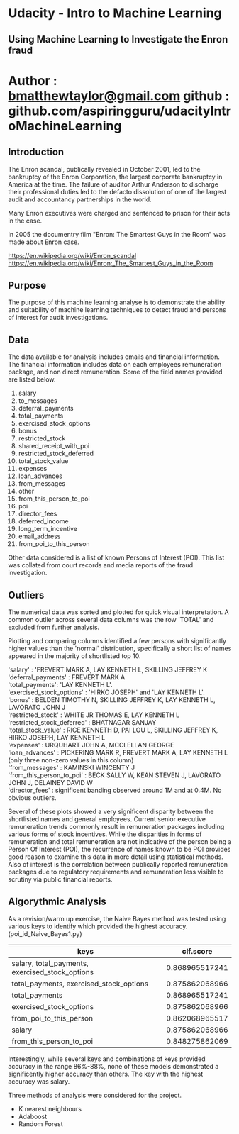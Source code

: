 # Udacity - Intro to Machine Learning
## Using Machine Learning to Investigate the Enron fraud
Author : bmatthewtaylor@gmail.com 
github : github.com/aspiringguru/udacityIntroMachineLearning
==============

## Introduction

The Enron scandal, publically revealed in October 2001, led to the bankruptcy of the Enron Corporation, the largest corporate bankruptcy in America at the time. The failure of auditor Arthur Anderson to discharge their professional duties led to the defacto dissolution of one of the largest audit and accountancy partnerships in the world.

Many Enron executives were charged and sentenced to prison for their acts in the case. 

In 2005 the documentry film "Enron: The Smartest Guys in the Room" was made about Enron case.

https://en.wikipedia.org/wiki/Enron_scandal
https://en.wikipedia.org/wiki/Enron:_The_Smartest_Guys_in_the_Room

## Purpose

The purpose of this machine learning analyse is to demonstrate the ability and suitability of machine learning techniques to detect fraud and persons of interest for audit investigations.

## Data

The data available for analysis includes emails and financial information. The financial information includes data on each employees remuneration package, and non direct remuneration. Some of the field names provided are listed below.

1. salary
2. to_messages
3. deferral_payments
4. total_payments
5. exercised_stock_options
6. bonus
7. restricted_stock
8. shared_receipt_with_poi
9. restricted_stock_deferred
10. total_stock_value
11. expenses
12. loan_advances
13. from_messages
14. other
15. from_this_person_to_poi
16. poi
17. director_fees
18. deferred_income
19. long_term_incentive
20. email_address
21. from_poi_to_this_person

Other data considered is a list of known Persons of Interest (POI). This list was collated from court records and media reports of the fraud investigation. 

## Outliers

The numerical data was sorted and plotted for quick visual interpretation. A common outlier across several data columns was the row 'TOTAL' and excluded from further analysis.

Plotting and comparing columns identified a few persons with significantly higher values than the 'normal' distribution, specifically a short list of names appeared in the majority of shortlisted top 10. 

'salary' : 'FREVERT MARK A, LAY KENNETH L, SKILLING JEFFREY K  
'deferral_payments' : FREVERT MARK A  
'total_payments':  'LAY KENNETH L'.  
'exercised_stock_options' : 'HIRKO JOSEPH' and 'LAY KENNETH L'.  
'bonus' : BELDEN TIMOTHY N, SKILLING JEFFREY K, LAY KENNETH L, LAVORATO JOHN J  
'restricted_stock' : WHITE JR THOMAS E, LAY KENNETH L  
'restricted_stock_deferred' : BHATNAGAR SANJAY  
'total_stock_value' : RICE KENNETH D, PAI LOU L, SKILLING JEFFREY K, HIRKO JOSEPH, LAY KENNETH L  
'expenses' : URQUHART JOHN A, MCCLELLAN GEORGE  
'loan_advances' : PICKERING MARK R, FREVERT MARK A, LAY KENNETH L (only three non-zero values in this column)  
'from_messages' : KAMINSKI WINCENTY J  
'from_this_person_to_poi' : BECK SALLY W, KEAN STEVEN J, LAVORATO JOHN J, DELAINEY DAVID W  
'director_fees' : significent banding observed around 1M and at 0.4M. No obvious outliers.  


Several of these plots showed a very significent disparity between the shortlisted names and general employees. Current senior executive remuneration trends commonly result in remuneration packages including various forms of stock incentives. While the disparities in forms of remuneration and total remuneration are not indicative of the person being a Person Of Interest (POI), the recurrence of names known to be POI provides good reason to examine this data in more detail using statistical methods. Also of interest is the correlation between publically reported remuneration packages due to regulatory requirements and remuneration less visible to scrutiny via public financial reports.

## Algorythmic Analysis

As a revision/warm up exercise, the Naive Bayes method was tested using various keys to identify which provided the highest accuracy. (poi_id_Naive_Bayes1.py)


| keys	                                            | clf.score      |
| ------------------------------------------------- |:--------------:|
| salary, total_payments, exercised_stock_options   | 0.868965517241 |
| total_payments, exercised_stock_options           | 0.875862068966 |
| total_payments                                    | 0.868965517241 |
| exercised_stock_options                           | 0.875862068966 |
| from_poi_to_this_person                           | 0.862068965517 |
| salary                                            | 0.875862068966 |
| from_this_person_to_poi                           | 0.848275862069 |

Interestingly, while several keys and combinations of keys provided accuracy in the range 86%-88%, none of these models demonstrated a significently higher accuracy than others. The key with the highest accuracy was salary.

Three methods of analysis were considered for the project.
- K nearest neighbours
- Adaboost
- Random Forest










